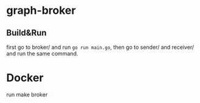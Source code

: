 # graph-broker

## Build&Run
first go to broker/ and run `go run main.go`, then go to sender/ and receiver/ and run the same command.
# Docker
run make broker
